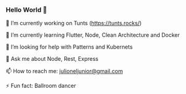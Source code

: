 ### Hello World 👋

🔭 I’m currently working on Tunts (https://tunts.rocks/)

🌱 I’m currently learning Flutter, Node, Clean Architecture and Docker

🤔 I’m looking for help with Patterns and Kubernets

💬 Ask me about Node, Rest, Express

📫 How to reach me: julioneljunior@gmail.com

⚡ Fun fact: Ballroom dancer

<!--
**julioneljunior/julioneljunior** is a ✨ _special_ ✨ repository because its `README.md` (this file) appears on your GitHub profile.

Here are some ideas to get you started:

- 🔭 I’m currently working on Tunts (https://tunts.rocks/)
- 🌱 I’m currently learning TDD, Clean Architecture and Docker
- 🤔 I’m looking for help with Patterns and Kubernets
- 💬 Ask me about ...
- 📫 How to reach me: ...
- 😄 Pronouns: ...
- ⚡ Fun fact: ...
-->
